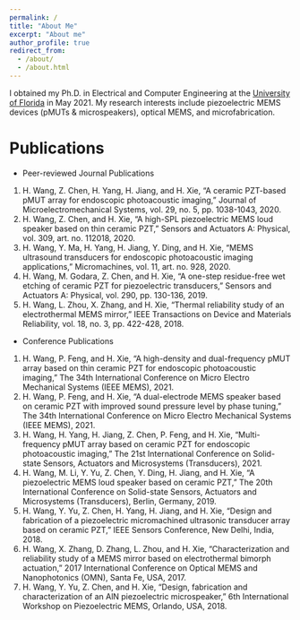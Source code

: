 ```yaml
---
permalink: /
title: "About Me"
excerpt: "About me"
author_profile: true
redirect_from: 
  - /about/
  - /about.html
---
```


I obtained my Ph.D. in Electrical and Computer Engineering at the [University of Florida](https://www.ufl.edu/) in May 2021. My research interests include piezoelectric MEMS devices (pMUTs & microspeakers), optical MEMS, and microfabrication. 



Publications
======
* Peer-reviewed Journal Publications
1. H. Wang, Z. Chen, H. Yang, H. Jiang, and H. Xie, “A ceramic PZT-based pMUT array for endoscopic photoacoustic imaging,” Journal of Microelectromechanical Systems, vol. 29, no. 5, pp. 1038-1043, 2020.
1. H. Wang, Z. Chen, and H. Xie, “A high-SPL piezoelectric MEMS loud speaker based on thin ceramic PZT,” Sensors and Actuators A: Physical, vol. 309, art. no. 112018, 2020.
1. H. Wang, Y. Ma, H. Yang, H. Jiang, Y. Ding, and H. Xie, “MEMS ultrasound transducers for endoscopic photoacoustic imaging applications,” Micromachines, vol. 11, art. no. 928, 2020.
1. H. Wang, M. Godara, Z. Chen, and H. Xie, “A one-step residue-free wet etching of ceramic PZT for piezoelectric transducers,” Sensors and Actuators A: Physical, vol. 290, pp. 130-136, 2019.
1. H. Wang, L. Zhou, X. Zhang, and H. Xie, “Thermal reliability study of an electrothermal MEMS mirror,” IEEE Transactions on Device and Materials Reliability, vol. 18, no. 3, pp. 422-428, 2018.

* Conference Publications
1. H. Wang, P. Feng, and H. Xie, “A high-density and dual-frequency pMUT array based on thin ceramic PZT for endoscopic photoacoustic imaging,” The 34th International Conference on Micro Electro Mechanical Systems (IEEE MEMS), 2021.
2. H. Wang, P. Feng, and H. Xie, “A dual-electrode MEMS speaker based on ceramic PZT with improved sound pressure level by phase tuning,” The 34th International Conference on Micro Electro Mechanical Systems (IEEE MEMS), 2021.
3. H. Wang, H. Yang, H. Jiang, Z. Chen, P. Feng, and H. Xie, “Multi-frequency pMUT array based on ceramic PZT for endoscopic photoacoustic imaging,” The 21st International Conference on Solid-state Sensors, Actuators and Microsystems (Transducers), 2021.  
4. H. Wang, M. Li, Y. Yu, Z. Chen, Y. Ding, H. Jiang, and H. Xie, “A piezoelectric MEMS loud speaker based on ceramic PZT,” The 20th International Conference on Solid-state Sensors, Actuators and Microsystems (Transducers), Berlin, Germany, 2019.
5. H. Wang, Y. Yu, Z. Chen, H. Yang, H. Jiang, and H. Xie, “Design and fabrication of a piezoelectric micromachined ultrasonic transducer array based on ceramic PZT,” IEEE Sensors Conference, New Delhi, India, 2018.
6. H. Wang, X. Zhang, D. Zhang, L. Zhou, and H. Xie, “Characterization and reliability study of a MEMS mirror based on electrothermal bimorph actuation,” 2017 International Conference on Optical MEMS and Nanophotonics (OMN), Santa Fe, USA, 2017.
7. H. Wang, Y. Yu, Z. Chen, and H. Xie, “Design, fabrication and characterization of an AlN piezoelectric microspeaker,” 6th International Workshop on Piezoelectric MEMS, Orlando, USA, 2018.
